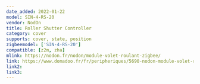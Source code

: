 ```yaml
---
date_added: 2022-01-22
model: SIN-4-RS-20
vendor: NodOn
title: Roller Shutter Controller
category: cover
supports: cover, state, position
zigbeemodel: ['SIN-4-RS-20']
compatible: [z2m, zha]
mlink: https://nodon.fr/nodon/module-volet-roulant-zigbee/
link: https://www.domadoo.fr/fr/peripheriques/5690-nodon-module-volet-roulant-zigbee-3700313925201.html
link2: 
link3: 
---
```

